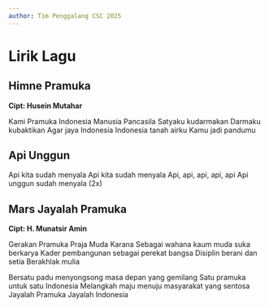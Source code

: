 ```yaml
---
author: Tim Penggalang CSC 2025
---
```


# Lirik Lagu

## Himne Pramuka
**Cipt: Husein Mutahar**

Kami Pramuka Indonesia
Manusia Pancasila
Satyaku kudarmakan
Darmaku kubaktikan
Agar jaya Indonesia
Indonesia tanah airku
Kamu jadi pandumu


## Api Unggun

Api kita sudah menyala
Api kita sudah menyala
Api, api, api, api, api
Api unggun sudah menyala (2x)


## Mars Jayalah Pramuka
**Cipt: H. Munatsir Amin**

Gerakan Pramuka Praja Muda Karana
Sebagai wahana kaum muda suka berkarya
Kader pembangunan sebagai perekat bangsa
Disiplin berani dan setia
Berakhlak mulia

Bersatu padu menyongsong masa depan yang gemilang
Satu pramuka untuk satu Indonesia
Melangkah maju menuju masyarakat yang sentosa
Jayalah Pramuka Jayalah Indonesia
